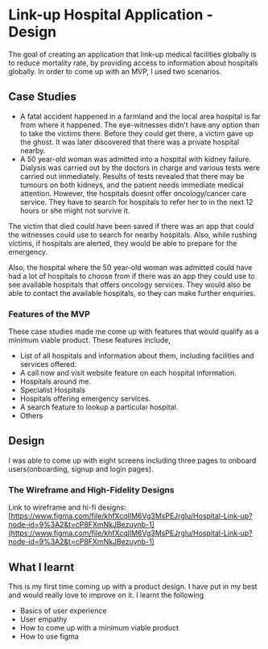 # Link-up Hospital Application - Design

The goal of creating an application that link-up medical facilities globally is to reduce mortality rate, by providing access to information about hospitals globally. In order to come up with an MVP, I used two scenarios.

## Case Studies

- A fatal accident happened in a farmland and the local area hospital is far from where it happened. The eye-witnesses didn't have any option than to take the victims there. Before they could get there, a victim gave up the ghost. It was later discovered that there was a private hospital nearby.
- A 50 year-old woman was admitted into a hospital with kidney failure. Dialysis was carried out by the doctors in charge and various tests were carried out immediately. Results of tests revealed that there may be tumours on both kidneys, and the patient needs immediate medical attention. However, the hospitals doesnt offer oncology/cancer care service. They have to search for hospitals to refer her to in the next 12 hours or she might not survive it.

The victim that died could have been saved if there was an app that could the witnesses could use to search for nearby hospitals. Also, while rushing victims, if hospitals are alerted, they would be able to prepare for the emergency.

Also, the hospital where the 50 year-old woman was admitted could have had a lot of hospitals to choose from if there was an app they could use to see available hospitals that offers oncology services. They would also be able to contact the available hospitals, so they can make further enquiries.

### Features of the MVP

These case studies made me come up with features that would qualify as a minimum viable product. These features include,

- List of all hospitals and information about them, including facilities and services offered.
- A call now and visit website feature on each hospital information.
- Hospitals around me.
- Specialist Hospitals
- Hospitals offering emergency services.
- A search feature to lookup a particular hospital.
- Others

## Design

I was able to come up with eight screens including three pages to onboard users(onboarding, signup and login pages).

### The Wireframe and High-Fidelity Designs

Link to wireframe and hi-fi designs: [https://www.figma.com/file/khfXcqlIM6Vg3MsPEJrgIu/Hospital-Link-up?node-id=9%3A2&t=cP8FXmNkJBezuynb-1](https://www.figma.com/file/khfXcqlIM6Vg3MsPEJrgIu/Hospital-Link-up?node-id=9%3A2&t=cP8FXmNkJBezuynb-1)

## What I learnt

This is my first time coming up with a product design. I have put in my best and would really love to improve on it. I learnt the following

- Basics of user experience
- User empathy
- How to come up with a minimum viable product
- How to use figma

